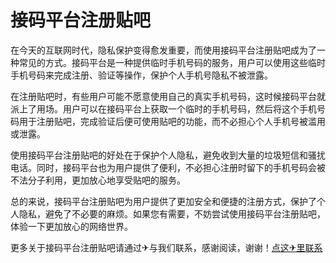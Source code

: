 # 接码平台注册贴吧

在今天的互联网时代，隐私保护变得愈发重要，而使用接码平台注册贴吧成为了一种常见的方式。接码平台是一种提供临时手机号码的服务，用户可以使用这些临时手机号码来完成注册、验证等操作，保护个人手机号隐私不被泄露。

在注册贴吧时，有些用户可能不愿意使用自己的真实手机号码，这时候接码平台就派上了用场。用户可以在接码平台上获取一个临时的手机号码，然后将这个手机号码用于注册贴吧，完成验证后便可使用贴吧的功能，而不必担心个人手机号被滥用或泄露。

使用接码平台注册贴吧的好处在于保护个人隐私，避免收到大量的垃圾短信和骚扰电话。同时，接码平台也为用户提供了便利，不必担心注册时留下的手机号码会被不法分子利用，更加放心地享受贴吧的服务。

总的来说，接码平台注册贴吧为用户提供了更加安全和便捷的注册方式，保护了个人隐私，避免了不必要的麻烦。如果您有需要，不妨尝试使用接码平台注册贴吧，体验一下更加放心的网络世界。

更多关于接码平台注册贴吧请通过✈与我们联系，感谢阅读，谢谢！[点这✈里联系](https://d.k02.cc)